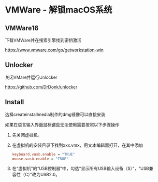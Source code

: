 VMWare - 解锁macOS系统
=====================

## VMWare16

下载VMWare并在搜索引擎找到密钥激活

https://www.vmware.com/go/getworkstation-win

## Unlocker

关闭VMare并运行Unlocker

https://github.com/DrDonk/unlocker

## Install

选择createinstallmedia制作的dmg镜像可以直接安装

如果在语言输入界面鼠标键盘无法使用需要按照以下步骤操作

1. 先关闭虚拟机。

2. 在虚拟机的安装目录下找到xxx.vmx，用文本编辑器打开，在其中添加
   ```ini
   keyboard.vusb.enable = "TRUE"
   mouse.vusb.enable = "TRUE"
   ```

3. 在“虚拟机”的“USB控制器”中，勾选“显示所有USB输入设备（S）”，“USB兼容性（C）”改为USB2.0。

